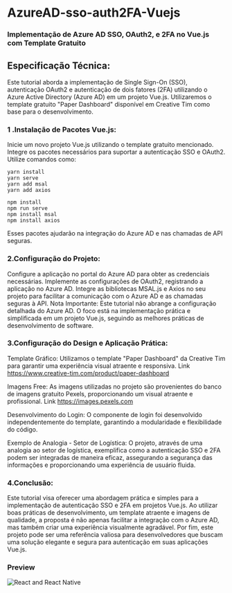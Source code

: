 # AzureAD-sso-auth2FA-Vuejs

### Implementação de Azure AD SSO, OAuth2, e 2FA no Vue.js com Template Gratuito

## Especificação Técnica:
Este tutorial aborda a implementação de Single Sign-On (SSO), autenticação OAuth2 e autenticação de dois fatores (2FA) utilizando o Azure Active Directory (Azure AD) em um projeto Vue.js. Utilizaremos o template gratuito "Paper Dashboard" disponível em Creative Tim como base para o desenvolvimento. 

### 1 .Instalação de Pacotes Vue.js:

Inicie um novo projeto Vue.js utilizando o template gratuito mencionado.
Integre os pacotes necessários para suportar a autenticação SSO e OAuth2. Utilize comandos como:

	yarn install
	yarn serve
	yarn add msal                                                                                                                                                                                         
    yarn add axios
    
	npm install
	npm run serve
	npm install msal
	npm install axios


Esses pacotes ajudarão na integração do Azure AD e nas chamadas de API seguras.

### 2.Configuração do Projeto:

Configure a aplicação no portal do Azure AD para obter as credenciais necessárias.
Implemente as configurações de OAuth2, registrando a aplicação no Azure AD.
Integre as bibliotecas MSAL.js e Axios no seu projeto para facilitar a comunicação com o Azure AD e as chamadas seguras à API.
Nota Importante: Este tutorial não abrange a configuração detalhada do Azure AD. O foco está na implementação prática e simplificada em um projeto Vue.js, seguindo as melhores práticas de desenvolvimento de software.

### 3.Configuração do Design e Aplicação Prática:

Template Gráfico:
Utilizamos o template "Paper Dashboard" da Creative Tim para garantir uma experiência visual atraente e responsiva.
Link https://www.creative-tim.com/product/paper-dashboard

Imagens Free:
As imagens utilizadas no projeto são provenientes do banco de imagens gratuito Pexels, proporcionando um visual atraente e profissional.
Link https://images.pexels.com

Desenvolvimento do Login:
O componente de login foi desenvolvido independentemente do template, garantindo a modularidade e flexibilidade do código.

Exemplo de Analogia - Setor de Logística:
O projeto, através de uma analogia ao setor de logística, exemplifica como a autenticação SSO e 2FA podem ser integradas de maneira eficaz, assegurando a segurança das informações e proporcionando uma experiência de usuário fluida.

### 4.Conclusão:
Este tutorial visa oferecer uma abordagem prática e simples para a implementação de autenticação SSO e 2FA em projetos Vue.js. Ao utilizar boas práticas de desenvolvimento, um template atraente e imagens de qualidade, a proposta é não apenas facilitar a integração com o Azure AD, mas também criar uma experiência visualmente agradável. Por fim, este projeto pode ser uma referência valiosa para desenvolvedores que buscam uma solução elegante e segura para autenticação em suas aplicações Vue.js.

### Preview

<img align="center" alt="React and React Native" src="https://github.com/antoniopantoja/antoniopantoja/blob/main/assets/AzureAD-sso-auth2FA-Vuejs.gif"/>


